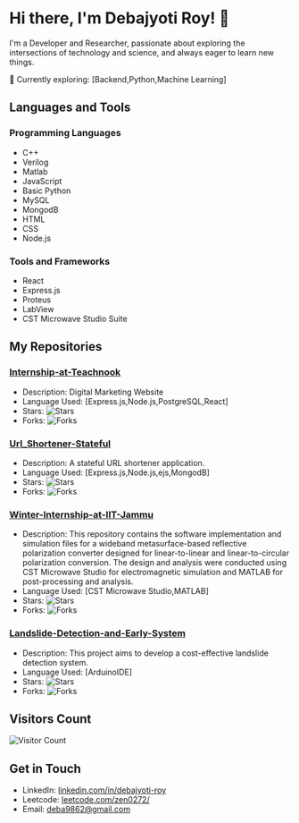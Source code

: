 # Hi there, I'm Debajyoti Roy! 👋

I'm a Developer and Researcher, passionate about exploring the intersections of technology and science, and always eager to learn new things.

🧠 Currently exploring: [Backend,Python,Machine Learning]

## Languages and Tools

### Programming Languages
- C++
- Verilog
- Matlab
- JavaScript
- Basic Python
- MySQL
- MongodB
- HTML
- CSS
- Node.js

### Tools and Frameworks
- React
- Express.js
- Proteus
- LabView
- CST Microwave Studio Suite

## My Repositories

### [Internship-at-Teachnook](https://github.com/deba0272/Internship-at-Teachnook)
- Description: Digital Marketing Website
- Language Used: [Express.js,Node.js,PostgreSQL,React]
- Stars: ![Stars](https://img.shields.io/github/stars/[deba0272]/[Internship-at-Teachnook]?style=flat-square)
- Forks: ![Forks](https://img.shields.io/github/forks/[deba0272]/[Internship-at-Teachnook]?style=flat-square)

### [Url_Shortener-Stateful](https://github.com/deba0272/Url_Shortener-Stateful)
- Description:  A stateful URL shortener application.
- Language Used: [Express.js,Node.js,ejs,MongodB]
- Stars: ![Stars](https://img.shields.io/github/stars/[deba0272]/[[Url_Shortener-Stateful](https://github.com/deba0272/Url_Shortener-Stateful)]?style=flat-square)
- Forks: ![Forks](https://img.shields.io/github/forks/[deba0272]/[Url_Shortener-Stateful]?style=flat-square)

### [Winter-Internship-at-IIT-Jammu](https://github.com/deba0272/Winter-Internship-at-IIT-Jammu)
- Description: This repository contains the software implementation and simulation files for a wideband metasurface-based reflective polarization converter designed for linear-to-linear and linear-to-circular polarization conversion. The design and analysis were conducted using CST Microwave Studio for electromagnetic simulation and MATLAB for post-processing and analysis.
- Language Used: [CST Microwave Studio,MATLAB]
- Stars: ![Stars](https://img.shields.io/github/stars/[deba0272]/[Winter-Internship-at-IIT-Jammu]?style=flat-square)
- Forks: ![Forks](https://img.shields.io/github/forks/[deba0272]/[Winter-Internship-at-IIT-Jammu]?style=flat-square)

### [Landslide-Detection-and-Early-System](https://github.com/deba0272/Landslide-Detection-and-Early-System)
- Description: This project aims to develop a cost-effective landslide detection system.
- Language Used: [ArduinoIDE]
- Stars: ![Stars](https://img.shields.io/github/stars/[deba0272]/[Landslide-Detection-and-Early-System]?style=flat-square)
- Forks: ![Forks](https://img.shields.io/github/forks/[deba0272]/[Landslide-Detection-and-Early-System]?style=flat-square)


## Visitors Count

![Visitor Count](https://profile-counter.glitch.me/[deba0272]/count.svg)

## Get in Touch

- LinkedIn: [linkedin.com/in/debajyoti-roy](https://www.linkedin.com/in/debajyoti-roy-a1a7bb230/)
- Leetcode: [leetcode.com/zen0272/](https://leetcode.com/zen0272/)
- Email: [deba9862@gmail.com](mailto:your.deba9862@gmail.com)
